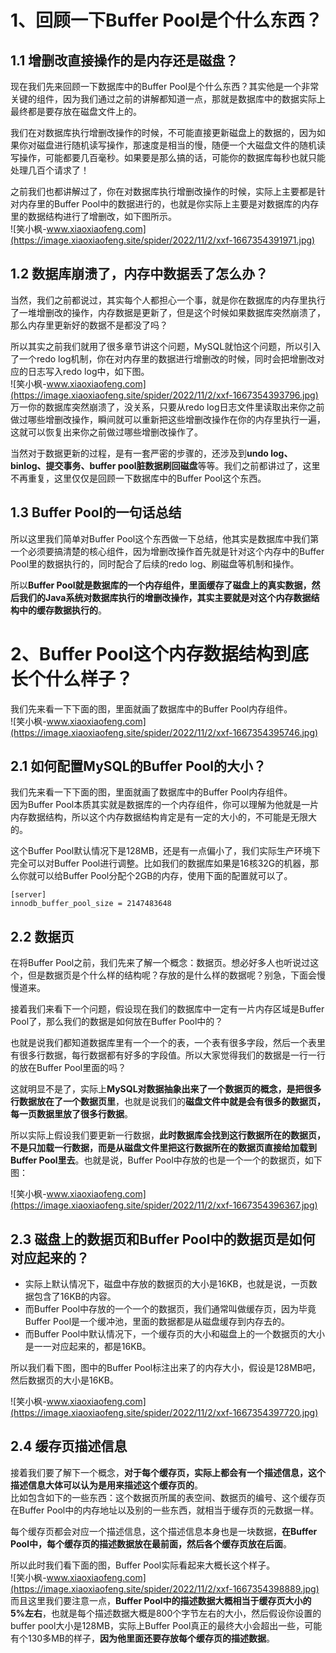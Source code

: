 
# 1、回顾一下Buffer Pool是个什么东西？ #

## 1.1 增删改直接操作的是内存还是磁盘？ ##

现在我们先来回顾一下数据库中的Buffer Pool是个什么东西？其实他是一个非常关键的组件，因为我们通过之前的讲解都知道一点，那就是数据库中的数据实际上最终都是要存放在磁盘文件上的。

我们在对数据库执行增删改操作的时候，不可能直接更新磁盘上的数据的，因为如果你对磁盘进行随机读写操作，那速度是相当的慢，随便一个大磁盘文件的随机读写操作，可能都要几百毫秒。如果要是那么搞的话，可能你的数据库每秒也就只能处理几百个请求了！

之前我们也都讲解过了，你在对数据库执行增删改操作的时候，实际上主要都是针对内存里的Buffer Pool中的数据进行的，也就是你实际上主要是对数据库的内存里的数据结构进行了增删改，如下图所示。  
![笑小枫-www.xiaoxiaofeng.com](https://image.xiaoxiaofeng.site/spider/2022/11/2/xxf-1667354391971.jpg)

## 1.2 数据库崩溃了，内存中数据丢了怎么办？ ##

当然，我们之前都说过，其实每个人都担心一个事，就是你在数据库的内存里执行了一堆增删改的操作，内存数据是更新了，但是这个时候如果数据库突然崩溃了，那么内存里更新好的数据不是都没了吗？

所以其实之前我们就用了很多章节讲这个问题，MySQL就怕这个问题，所以引入了一个redo log机制，你在对内存里的数据进行增删改的时候，同时会把增删改对应的日志写入redo log中，如下图。  
![笑小枫-www.xiaoxiaofeng.com](https://image.xiaoxiaofeng.site/spider/2022/11/2/xxf-1667354393796.jpg)  
万一你的数据库突然崩溃了，没关系，只要从redo log日志文件里读取出来你之前做过哪些增删改操作，瞬间就可以重新把这些增删改操作在你的内存里执行一遍，这就可以恢复出来你之前做过哪些增删改操作了。

当然对于数据更新的过程，是有一套严密的步骤的，还涉及到**undo log、binlog、提交事务、buffer pool脏数据刷回磁盘**等等。我们之前都讲过了，这里不再重复，这里仅仅是回顾一下数据库中的Buffer Pool这个东西。

## 1.3 Buffer Pool的一句话总结 ##

所以这里我们简单对Buffer Pool这个东西做一下总结，他其实是数据库中我们第一个必须要搞清楚的核心组件，因为增删改操作首先就是针对这个内存中的Buffer Pool里的数据执行的，同时配合了后续的redo log、刷磁盘等机制和操作。

所以**Buffer Pool就是数据库的一个内存组件，里面缓存了磁盘上的真实数据，然后我们的Java系统对数据库执行的增删改操作，其实主要就是对这个内存数据结构中的缓存数据执行的**。

# 2、Buffer Pool这个内存数据结构到底长个什么样子？ #

我们先来看一下下面的图，里面就画了数据库中的Buffer Pool内存组件。  
![笑小枫-www.xiaoxiaofeng.com](https://image.xiaoxiaofeng.site/spider/2022/11/2/xxf-1667354395746.jpg)

## 2.1 如何配置MySQL的Buffer Pool的大小？ ##

我们先来看一下下面的图，里面就画了数据库中的Buffer Pool内存组件。  
因为Buffer Pool本质其实就是数据库的一个内存组件，你可以理解为他就是一片内存数据结构，所以这个内存数据结构肯定是有一定的大小的，不可能是无限大的。

这个Buffer Pool默认情况下是128MB，还是有一点偏小了，我们实际生产环境下完全可以对Buffer Pool进行调整。比如我们的数据库如果是16核32G的机器，那么你就可以给Buffer Pool分配个2GB的内存，使用下面的配置就可以了。

    [server]
    innodb_buffer_pool_size = 2147483648

## 2.2 数据页 ##

在将Buffer Pool之前，我们先来了解一个概念：数据页。想必好多人也听说过这个，但是数据页是个什么样的结构呢？存放的是什么样的数据呢？别急，下面会慢慢道来。

接着我们来看下一个问题，假设现在我们的数据库中一定有一片内存区域是Buffer Pool了，那么我们的数据是如何放在Buffer Pool中的？

也就是说我们都知道数据库里有一个一个的表，一个表有很多字段，然后一个表里有很多行数据，每行数据都有好多的字段值。所以大家觉得我们的数据是一行一行的放在Buffer Pool里面的吗？

这就明显不是了，实际上**MySQL对数据抽象出来了一个数据页的概念，是把很多行数据放在了一个数据页里**，也就是说我们的**磁盘文件中就是会有很多的数据页，每一页数据里放了很多行数据**。

所以实际上假设我们要更新一行数据，**此时数据库会找到这行数据所在的数据页，不是只加载一行数据，而是从磁盘文件里把这行数据所在的数据页直接给加载到Buffer Pool里去**。也就是说，Buffer Pool中存放的也是一个一个的数据页，如下图：

![笑小枫-www.xiaoxiaofeng.com](https://image.xiaoxiaofeng.site/spider/2022/11/2/xxf-1667354396367.jpg)

## 2.3 磁盘上的数据页和Buffer Pool中的数据页是如何对应起来的？ ##

 *  实际上默认情况下，磁盘中存放的数据页的大小是16KB，也就是说，一页数据包含了16KB的内容。
 *  而Buffer Pool中存放的一个一个的数据页，我们通常叫做缓存页，因为毕竟Buffer Pool是一个缓冲池，里面的数据都是从磁盘缓存到内存去的。
 *  而Buffer Pool中默认情况下，一个缓存页的大小和磁盘上的一个数据页的大小是一一对应起来的，都是16KB。

所以我们看下图，图中的Buffer Pool标注出来了的内存大小，假设是128MB吧，然后数据页的大小是16KB。

![笑小枫-www.xiaoxiaofeng.com](https://image.xiaoxiaofeng.site/spider/2022/11/2/xxf-1667354397720.jpg)

## 2.4 缓存页描述信息 ##

接着我们要了解下一个概念，**对于每个缓存页，实际上都会有一个描述信息，这个描述信息大体可以认为是用来描述这个缓存页的**。  
比如包含如下的一些东西：这个数据页所属的表空间、数据页的编号、这个缓存页在Buffer Pool中的内存地址以及别的一些东西，就相当于缓存页的元数据一样。

每个缓存页都会对应一个描述信息，这个描述信息本身也是一块数据，**在Buffer Pool中，每个缓存页的描述数据放在最前面，然后各个缓存页放在后面**。

所以此时我们看下面的图，Buffer Pool实际看起来大概长这个样子。  
![笑小枫-www.xiaoxiaofeng.com](https://image.xiaoxiaofeng.site/spider/2022/11/2/xxf-1667354398889.jpg)  
而且这里我们要注意一点，**Buffer Pool中的描述数据大概相当于缓存页大小的5%左右**，也就是每个描述数据大概是800个字节左右的大小，然后假设你设置的buffer pool大小是128MB，实际上Buffer Pool真正的最终大小会超出一些，可能有个130多MB的样子，**因为他里面还要存放每个缓存页的描述数据**。

